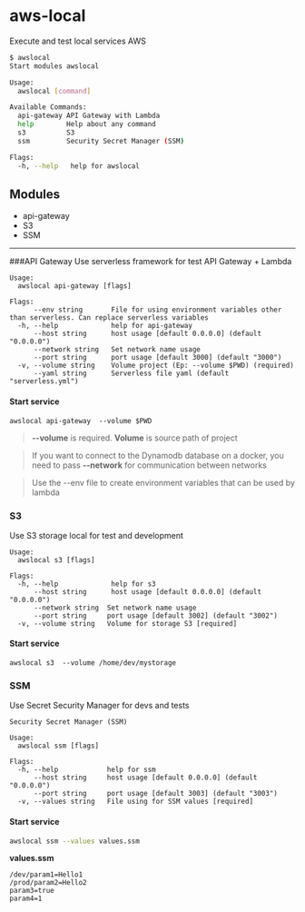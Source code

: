 # aws-local
Execute and test local services AWS


```bash
$ awslocal 
Start modules awslocal

Usage:
  awslocal [command]

Available Commands:
  api-gateway API Gateway with Lambda
  help        Help about any command
  s3          S3
  ssm         Security Secret Manager (SSM)

Flags:
  -h, --help   help for awslocal
```

## Modules

- api-gateway
- S3
- SSM

---

###API Gateway
Use serverless framework for test API Gateway + Lambda

```
Usage:
  awslocal api-gateway [flags]

Flags:
      --env string       File for using environment variables other than serverless. Can replace serverless variables
  -h, --help             help for api-gateway
      --host string      host usage [default 0.0.0.0] (default "0.0.0.0")
      --network string   Set network name usage
      --port string      port usage [default 3000] (default "3000")
  -v, --volume string    Volume project (Ep: --volume $PWD) (required)
      --yaml string      Serverless file yaml (default "serverless.yml")
```

#### Start service
```
awslocal api-gateway  --volume $PWD 
```

> **--volume** is required. **Volume** is source path of project

> If you want to connect to the Dynamodb database on a docker, you need to pass **--network** for communication between networks

> Use the --env file to create environment variables that can be used by lambda



### S3
Use S3 storage local for test and development

```
Usage:
  awslocal s3 [flags]

Flags:
  -h, --help             help for s3
      --host string      host usage [default 0.0.0.0] (default "0.0.0.0")
      --network string  Set network name usage
      --port string     port usage [default 3002] (default "3002")
  -v, --volume string   Volume for storage S3 [required]
 ```

#### Start service
```
awslocal s3  --volume /home/dev/mystorage 
```

### SSM
Use Secret Security Manager for devs and tests

```
Security Secret Manager (SSM)

Usage:
  awslocal ssm [flags]

Flags:
  -h, --help            help for ssm
      --host string     host usage [default 0.0.0.0] (default "0.0.0.0")
      --port string     port usage [default 3003] (default "3003")
  -v, --values string   File using for SSM values [required]

```


#### Start service
```bash
awslocal ssm --values values.ssm
```

**values.ssm**
```
/dev/param1=Hello1
/prod/param2=Hello2
param3=true
param4=1
```